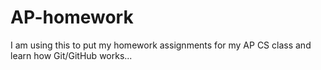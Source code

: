 # AP-homework
I am using this to put my homework assignments for my AP CS class and learn how Git/GitHub works...
